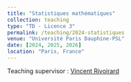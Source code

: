 ```yaml
---
title: "Statistiques mathématiques"
collection: teaching
type: "TD - Licence 3"
permalink: /teaching/2024-statistiques
venue: "Université Paris Dauphine-PSL"
date: [2024, 2025, 2026]
location: "Paris, France"
---
```


Teaching supervisor : [Vincent Rivoirard](https://www.ceremade.dauphine.fr/~rivoirar/)
